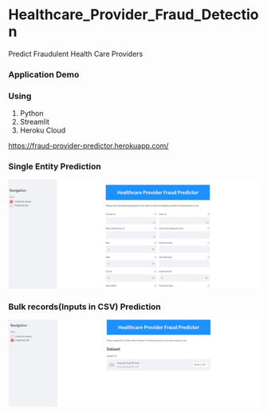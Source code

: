 # Healthcare_Provider_Fraud_Detection
Predict Fraudulent Health Care Providers

### Application Demo 

### Using
  1. Python 
  2. Streamlit
  3. Heroku Cloud


https://fraud-provider-predictor.herokuapp.com/

### Single Entity Prediction
<img src="IMG/IMG-1.jpg" alt="My cool logo"/>


### Bulk records(Inputs in CSV) Prediction 
<img src="IMG/IMG-2.jpg" alt="My cool logo"/>

